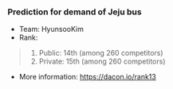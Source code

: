 ### Prediction for demand of Jeju bus
- Team: HyunsooKim
- Rank: 
> 1. Public: 14th (among 260 competitors)
> 2. Private: 15th (among 260 competitors)
- More information: https://dacon.io/rank13

